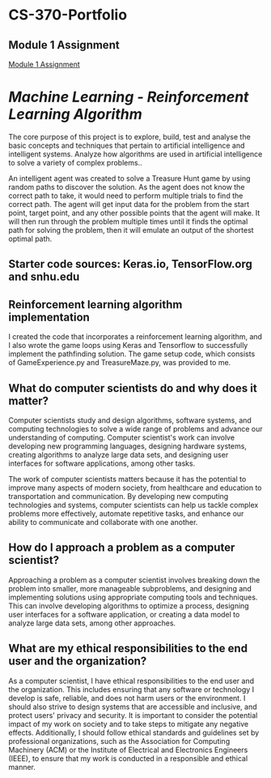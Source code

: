 # CS-370-Portfolio

## Module 1 Assignment
[Module 1 Assignment](../Uzoho_Kennedy_Assignment1.ipynb)







# _Machine Learning - Reinforcement Learning Algorithm_

The core purpose of this project is to explore, build, test and analyse the basic concepts and techniques that pertain to artificial intelligence and intelligent systems.
Analyze how algorithms are used in artificial intelligence to solve a variety of complex problems..

An intelligent agent was created to solve a Treasure Hunt game by using random paths to discover the solution. As the agent does not know the correct path to take, it would need to perform multiple trials to find the correct path. The agent will get input data for the problem from the start point, target point, and any other possible points that the agent will make. It will then run through the problem multiple times until it finds the optimal path for solving the problem, then it will emulate an output of the shortest optimal path.

## Starter code sources: Keras.io, TensorFlow.org and snhu.edu

## Reinforcement learning algorithm implementation
I created the code that incorporates a reinforcement learning algorithm, and I also wrote the game loops using Keras and Tensorflow to successfully implement the pathfinding solution. The game setup code, which consists of GameExperience.py and TreasureMaze.py, was provided to me.

## What do computer scientists do and why does it matter?
Computer scientists study and design algorithms, software systems, and computing technologies to solve a wide range of problems and advance our understanding of computing. Computer scientist's work can involve developing new programming languages, designing hardware systems, creating algorithms to analyze large data sets, and designing user interfaces for software applications, among other tasks.

The work of computer scientists matters because it has the potential to improve many aspects of modern society, from healthcare and education to transportation and communication. By developing new computing technologies and systems, computer scientists can help us tackle complex problems more effectively, automate repetitive tasks, and enhance our ability to communicate and collaborate with one another.

## How do I approach a problem as a computer scientist?
Approaching a problem as a computer scientist involves breaking down the problem into smaller, more manageable subproblems, and designing and implementing solutions using appropriate computing tools and techniques. This can involve developing algorithms to optimize a process, designing user interfaces for a software application, or creating a data model to analyze large data sets, among other approaches.


## What are my ethical responsibilities to the end user and the organization?
As a computer scientist, I have ethical responsibilities to the end user and the organization. This includes ensuring that any software or technology I develop is safe, reliable, and does not harm users or the environment. I should also strive to design systems that are accessible and inclusive, and protect users' privacy and security. It is important to consider the potential impact of my work on society and to take steps to mitigate any negative effects. Additionally, I should follow ethical standards and guidelines set by professional organizations, such as the Association for Computing Machinery (ACM) or the Institute of Electrical and Electronics Engineers (IEEE), to ensure that my work is conducted in a responsible and ethical manner.
